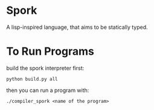 # Spork
A lisp-inspired language, that aims to be statically typed.

# To Run Programs
build the spork interpreter first:
```
python build.py all
```
then you can run a program with:
```
./compiler_spork <name of the program>
```

